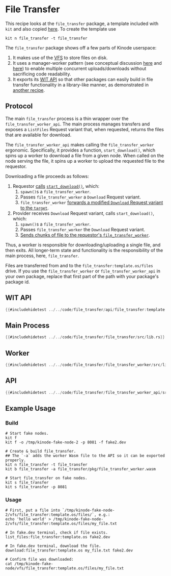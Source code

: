 # File Transfer

This recipe looks at the `file_transfer` package, a template included with `kit` and also copied [here](https://github.com/kinode-dao/kinode-book/tree/main/src/code/file_transfer).
To create the template use
```
kit n file_transfer -t file_transfer
```

The `file_transfer` package shows off a few parts of Kinode userspace:
1. It makes use of the [VFS](../apis/vfs.md) to store files on disk.
2. It uses a manager-worker pattern (see conceptual discussion [here](../process/processes.md#awaiting-a-response) and [here](../process/processes.md#spawning-child-processes)) to enable multiple concurrent uploads/downloads without sacrificing code readability.
3. It exports its [WIT API](../process/wit-apis.md) so that other packages can easily build in file transfer functionality in a library-like manner, as demonstrated in [another recipe](./package_apis_workers.md).

## Protocol

The main `file_transfer` process is a thin wrapper over the `file_transfer_worker_api`.
The main process manages transfers and exposes a `ListFiles` Request variant that, when requested, returns the files that are available for download.

The `file_transfer_worker_api` makes calling the `file_transfer_worker` ergonomic.
Specifically, it provides a function, `start_download()`, which spins up a worker to download a file from a given node.
When called on the node serving the file, it spins up a worker to upload the requested file to the requestor.

Downloading a file proceeds as follows:
1. Requestor [calls](https://github.com/kinode-dao/kinode-book/blob/main/src/code/file_transfer/file_transfer/src/lib.rs#L94) [`start_download()`](https://github.com/kinode-dao/kinode-book/blob/main/src/code/file_transfer/file_transfer_worker_api/src/lib.rs#L14-L55), which:
   1. `spawn()`s a `file_transfer_worker`.
   2. Passes `file_transfer_worker` a `Download` Request variant.
   3. `file_transfer_worker` [forwards a modified `Download` Request variant to the `target`](https://github.com/kinode-dao/kinode-book/blob/main/src/code/file_transfer/file_transfer_worker/src/lib.rs#L70-L79).
2. Provider receives `Download` Request variant, calls `start_download()`, which:
   1. `spawn()`s a `file_transfer_worker`.
   2. Passes `file_transfer_worker` the `Download` Request variant.
   3. [Sends chunks of file to the requestor's `file_transfer_worker`](https://github.com/kinode-dao/kinode-book/blob/main/src/code/file_transfer/file_transfer_worker/src/lib.rs#L81-L110).

Thus, a worker is responsible for downloading/uploading a single file, and then exits.
All longer-term state and functionality is the responsibility of the main process, here, `file_transfer`.

Files are transferred from and to the `file_transfer:template.os/files` drive.
If you use the `file_transfer_worker` or `file_transfer_worker_api` in your own package, replace that first part of the path with your package's package id.

## WIT API

```rust
{{#includehidetest ../../code/file_transfer/api/file_transfer:template.os-v0.wit}}
```

## Main Process

```rust
{{#includehidetest ../../code/file_transfer/file_transfer/src/lib.rs}}
```

## Worker

```rust
{{#includehidetest ../../code/file_transfer/file_transfer_worker/src/lib.rs}}
```

## API

```rust
{{#includehidetest ../../code/file_transfer/file_transfer_worker_api/src/lib.rs}}
```

## Example Usage

### Build

```
# Start fake nodes.
kit f
kit f -o /tmp/kinode-fake-node-2 -p 8081 -f fake2.dev

# Create & build file_transfer.
## The `-a` adds the worker Wasm file to the API so it can be exported properly.
kit n file_transfer -t file_transfer
kit b file_transfer -a file_transfer/pkg/file_transfer_worker.wasm

# Start file_transfer on fake nodes.
kit s file_transfer
kit s file_transfer -p 8081
```

### Usage

```
# First, put a file into `/tmp/kinode-fake-node-2/vfs/file_transfer:template.os/files/`, e.g.:
echo 'hello world' > /tmp/kinode-fake-node-2/vfs/file_transfer:template.os/files/my_file.txt

# In fake.dev terminal, check if file exists.
list_files:file_transfer:template.os fake2.dev

# In fake.dev terminal, download the file.
download:file_transfer:template.os my_file.txt fake2.dev

# Confirm file was downloaded:
cat /tmp/kinode-fake-node/vfs/file_transfer:template.os/files/my_file.txt
```
